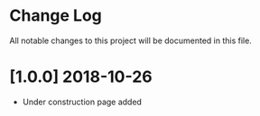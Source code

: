 # Change Log
All notable changes to this project will be documented in this file.

# [1.0.0] 2018-10-26

- Under construction page added
